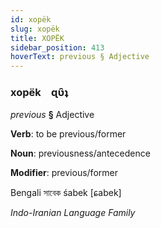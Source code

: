 ```yaml
---
id: xopëk
slug: xopëk
title: XOPËK
sidebar_position: 413
hoverText: previous § Adjective
---
```


### xopëk&emsp;<span kind="abugida">ɋʋ̑ʇ</span>

*previous* **§** Adjective

**Verb**: to be previous/former

**Noun**: previousness/antecedence

**Modifier**: previous/former

Bengali সাবেক śabek [ɕabek]

*Indo-Iranian Language Family*